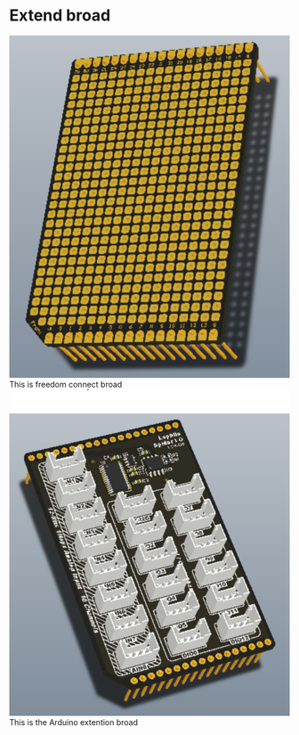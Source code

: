 # Extend broad
![](extend0.png)
This is freedom connect broad
![](extend1.png)
This is the Arduino extention broad

